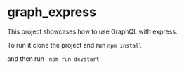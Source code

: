 # graph_express

This project showcases how to use GraphQL with express. 

To run it clone the project and run <code>npm install</code>

and then run <code> npm run devstart</code>
